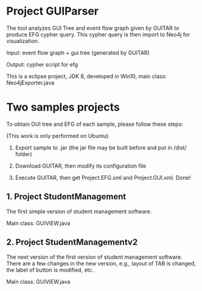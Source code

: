 # Project GUIParser
The tool analyzes GUI Tree and event flow graph given by GUITAR to produce EFG cypher query. This cypher query is then import to Neo4j for visualization.

Input: event flow graph + gui tree (generated by GUITAR)

Output: cypher script for efg

This is a eclipse project, JDK 8, developed in Win10, main class: Neo4jExporter.java

# Two samples projects
To obtain GUI tree and EFG of each sample, please follow these steps:

(This work is only performed on Ubuntu)

1. Export sample to .jar (the jar file may be built before and put in /dist/ folder)

2. Download GUITAR, then modify its configuration file

3. Execute GUITAR, then get Project.EFG.xml and Project.GUI.xml. Done!


## 1. Project StudentManagement
The first simple version of student management software. 

Main class: GUIVIEW.java

## 2. Project StudentManagementv2
The next version of the first version of student management software. There are a few changes in the new version, e.g., layout of TAB is changed, the label of button is modified, etc.

Main class: GUIVIEW.java
